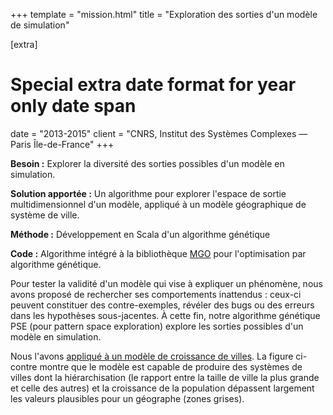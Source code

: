 +++
template = "mission.html"
title = "Exploration des sorties d'un modèle de simulation"

[extra]
# Special extra date format for year only date span
date = "2013-2015"
client = "CNRS, Institut des Systèmes Complexes — Paris Île-de-France"
+++

**Besoin :** Explorer la diversité des sorties possibles d'un modèle en
simulation.

**Solution apportée :** Un algorithme pour explorer l'espace de sortie
multidimensionnel d'un modèle, appliqué à un modèle géographique de système de
ville.

**Méthode :** Développement en Scala d'un algorithme génétique 

**Code :** Algorithme intégré à la bibliothèque
[MGO](https://github.com/openmole/mgo) pour l'optimisation par algorithme
génétique.

Pour tester la validité d'un modèle qui vise à expliquer un phénomène, nous
avons proposé de rechercher ses comportements inattendus : ceux-ci peuvent
constituer des contre-exemples, révéler des bugs ou des erreurs dans les
hypothèses sous-jacentes. À cette fin, notre algorithme génétique PSE (pour
pattern space exploration) explore les sorties possibles d'un modèle en
simulation. 

Nous l'avons [appliqué à un modèle de croissance de villes][pse]. La
figure ci-contre montre que le modèle est capable de produire des systèmes de
villes dont la hiérarchisation (le rapport entre la taille de ville la plus
grande et celle des autres) et la croissance de la population dépassent
largement les valeurs plausibles pour un géographe (zones grises).

[pse]: https://journals.plos.org/plosone/article?id=10.1371/journal.pone.0138212
